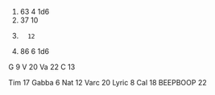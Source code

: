 
1. 63  4      1d6
2.  37 10
3.       12
4. 86  6     1d6

G   9
V   20
Va   22
C    13


Tim  17
Gabba  6
Nat 12
Varc 20 
Lyric 8
Cal 18
BEEPBOOP 22

